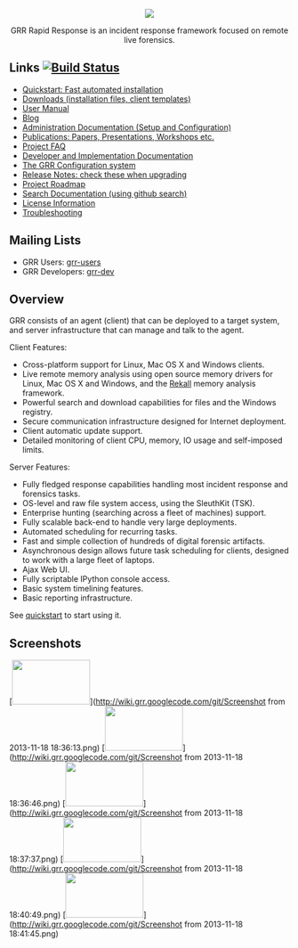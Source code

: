 <p align="center">
<img src="https://raw.githubusercontent.com/google/grr/gh-pages/img/grr_logo_real_sm.png" />

<p align="center">
GRR Rapid Response is an incident response framework focused on remote live forensics.

Links  [![Build Status](https://travis-ci.org/google/grr.svg?branch=master)](https://travis-ci.org/google/grr)
-----

 * [Quickstart: Fast automated installation](https://github.com/google/grr-doc/blob/master/quickstart.adoc)
 * [Downloads (installation files, client templates)](https://googledrive.com/host/0B1wsLqFoT7i2N3hveC1lSEpHUnM/)
 * [User Manual](https://github.com/google/grr-doc/blob/master/user_manual.adoc)
 * [Blog](http://grr-response.blogspot.com/)
 * [Administration Documentation (Setup and Configuration)](https://github.com/google/grr-doc/blob/master/admin.adoc)
 * [Publications: Papers, Presentations, Workshops etc.](https://github.com/google/grr-doc/blob/master/publications.adoc)
 * [Project FAQ](https://github.com/google/grr-doc/blob/master/faq.adoc)
 * [Developer and Implementation Documentation](https://github.com/google/grr-doc/blob/master/implementation.adoc)
 * [The GRR Configuration system](https://github.com/google/grr-doc/blob/master/configuration.adoc)
 * [Release Notes: check these when upgrading](https://github.com/google/grr-doc/blob/master/releasenotes.adoc)
 * [Project Roadmap](https://github.com/google/grr-doc/blob/master/roadmap.adoc)
 * [Search Documentation (using github search)](https://github.com/google/grr-doc)
 * [License Information](https://github.com/google/grr-doc/blob/master/licenses.adoc)
 * [Troubleshooting](https://github.com/google/grr-doc/blob/master/troubleshooting.adoc)

Mailing Lists
-------------

 * GRR Users: [grr-users](https://groups.google.com/forum/#!forum/grr-users)
 * GRR Developers: [grr-dev](https://groups.google.com/forum/#!forum/grr-dev)

Overview
--------

GRR consists of an agent (client) that can be deployed to a target system, and
server infrastructure that can manage and talk to the agent.<br>

Client Features:

 * Cross-platform support for Linux, Mac OS X and Windows clients.
 * Live remote memory analysis using open source memory drivers for Linux, Mac
   OS X and Windows, and the [Rekall](http://www.rekall-forensic.com/) memory
   analysis framework.
 * Powerful search and download capabilities for files and the Windows registry.
 * Secure communication infrastructure designed for Internet deployment.
 * Client automatic update support.
 * Detailed monitoring of client CPU, memory, IO usage and self-imposed
   limits.

Server Features:

 * Fully fledged response capabilities handling most incident response and
   forensics tasks.
 * OS-level and raw file system access, using the SleuthKit (TSK).
 * Enterprise hunting (searching across a fleet of machines) support.
 * Fully scalable back-end to handle very large deployments.
 * Automated scheduling for recurring tasks.
 * Fast and simple collection of hundreds of digital forensic artifacts.
 * Asynchronous design allows future task scheduling for clients, designed to
   work with a large fleet of laptops.
 * Ajax Web UI.
 * Fully scriptable IPython console access.
 * Basic system timelining features.
 * Basic reporting infrastructure.

See [quickstart](https://github.com/google/grr-doc/blob/master/quickstart.adoc) to start using it.

Screenshots
-----------
[<img src="http://wiki.grr.googlecode.com/git/Screenshot from 2013-11-18 18:36:13.png" width="140" height="80" />](http://wiki.grr.googlecode.com/git/Screenshot from 2013-11-18 18:36:13.png)
[<img src="http://wiki.grr.googlecode.com/git/Screenshot from 2013-11-18 18:36:46.png" width="140" height="80" />](http://wiki.grr.googlecode.com/git/Screenshot from 2013-11-18 18:36:46.png)
[<img src="http://wiki.grr.googlecode.com/git/Screenshot from 2013-11-18 18:37:37.png" width="140" height="80" />](http://wiki.grr.googlecode.com/git/Screenshot from 2013-11-18 18:37:37.png)
[<img src="http://wiki.grr.googlecode.com/git/Screenshot from 2013-11-18 18:40:49.png" width="140" height="80" />](http://wiki.grr.googlecode.com/git/Screenshot from 2013-11-18 18:40:49.png)
[<img src="http://wiki.grr.googlecode.com/git/Screenshot from 2013-11-18 18:41:45.png" width="140" height="80" />](http://wiki.grr.googlecode.com/git/Screenshot from 2013-11-18 18:41:45.png)
